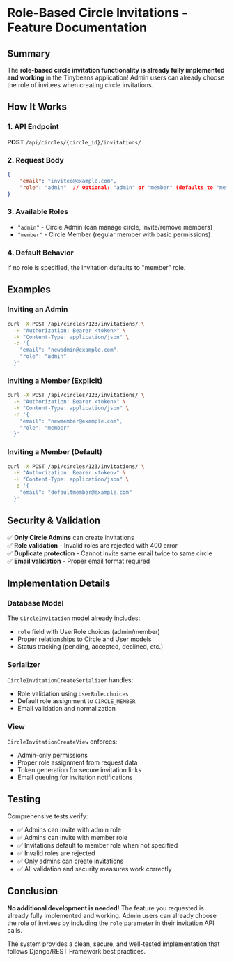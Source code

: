 # Role-Based Circle Invitations - Feature Documentation

## Summary

The **role-based circle invitation functionality is already fully implemented and working** in the Tinybeans application! Admin users can already choose the role of invitees when creating circle invitations.

## How It Works

### 1. API Endpoint
**POST** `/api/circles/{circle_id}/invitations/`

### 2. Request Body
```json
{
    "email": "invitee@example.com",
    "role": "admin"  // Optional: "admin" or "member" (defaults to "member")
}
```

### 3. Available Roles
- `"admin"` - Circle Admin (can manage circle, invite/remove members)
- `"member"` - Circle Member (regular member with basic permissions)

### 4. Default Behavior
If no role is specified, the invitation defaults to "member" role.

## Examples

### Inviting an Admin
```bash
curl -X POST /api/circles/123/invitations/ \
  -H "Authorization: Bearer <token>" \
  -H "Content-Type: application/json" \
  -d '{
    "email": "newadmin@example.com",
    "role": "admin"
  }'
```

### Inviting a Member (Explicit)
```bash
curl -X POST /api/circles/123/invitations/ \
  -H "Authorization: Bearer <token>" \
  -H "Content-Type: application/json" \
  -d '{
    "email": "newmember@example.com",
    "role": "member"
  }'
```

### Inviting a Member (Default)
```bash
curl -X POST /api/circles/123/invitations/ \
  -H "Authorization: Bearer <token>" \
  -H "Content-Type: application/json" \
  -d '{
    "email": "defaultmember@example.com"
  }'
```

## Security & Validation

✅ **Only Circle Admins** can create invitations  
✅ **Role validation** - Invalid roles are rejected with 400 error  
✅ **Duplicate protection** - Cannot invite same email twice to same circle  
✅ **Email validation** - Proper email format required  

## Implementation Details

### Database Model
The `CircleInvitation` model already includes:
- `role` field with UserRole choices (admin/member)
- Proper relationships to Circle and User models
- Status tracking (pending, accepted, declined, etc.)

### Serializer
`CircleInvitationCreateSerializer` handles:
- Role validation using `UserRole.choices`
- Default role assignment to `CIRCLE_MEMBER`
- Email validation and normalization

### View
`CircleInvitationCreateView` enforces:
- Admin-only permissions
- Proper role assignment from request data
- Token generation for secure invitation links
- Email queuing for invitation notifications

## Testing

Comprehensive tests verify:
- ✅ Admins can invite with admin role
- ✅ Admins can invite with member role  
- ✅ Invitations default to member role when not specified
- ✅ Invalid roles are rejected
- ✅ Only admins can create invitations
- ✅ All validation and security measures work correctly

## Conclusion

**No additional development is needed!** The feature you requested is already fully implemented and working. Admin users can already choose the role of invitees by including the `role` parameter in their invitation API calls.

The system provides a clean, secure, and well-tested implementation that follows Django/REST Framework best practices.